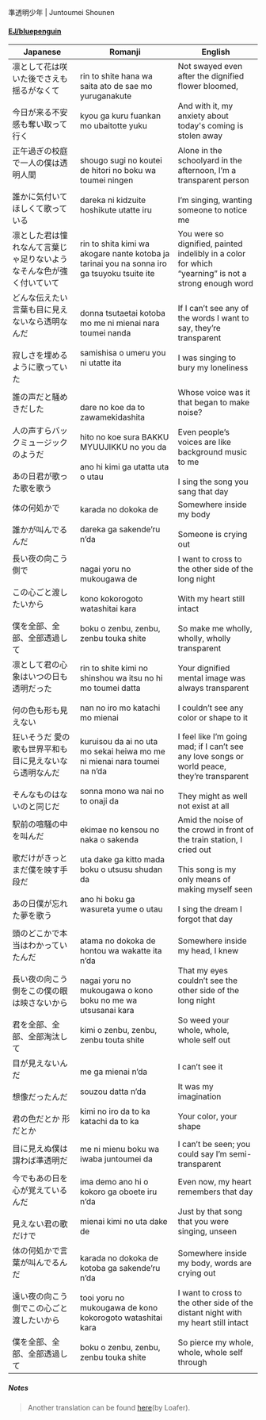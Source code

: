 準透明少年 | Juntoumei Shounen
#### [EJ/bluepenguin](https://ejtranslations.wordpress.com/2018/03/14/yorushika-juntoumei-shounen/)

| Japanese                                                             | Romanji                                                                                                                                                        | English                                                                                                                                                                                      |
| -------------------------------------------------------------------- | -------------------------------------------------------------------------------------------------------------------------------------------------------------- | -------------------------------------------------------------------------------------------------------------------------------------------------------------------------------------------- |
| 凛として花は咲いた後でさえも揺るがなくて<br><br>今日が来る不安感も奪い取って行く                         | rin to shite hana wa saita ato de sae mo yuruganakute<br><br>kyou ga kuru fuankan mo ubaitotte yuku                                                            | Not swayed even after the dignified flower bloomed,<br><br>And with it, my anxiety about today's coming is stolen away                                                                       |
| 正午過ぎの校庭で一人の僕は透明人間<br><br>誰かに気付いてほしくて歌っている                            | shougo sugi no koutei de hitori no boku wa toumei ningen<br><br>dareka ni kidzuite hoshikute utatte iru                                                        | Alone in the schoolyard in the afternoon, I’m a transparent person<br><br>I’m singing, wanting someone to notice me                                                                          |
| 凛とした君は憧れなんて言葉じゃ足りないようなそんな色が強く付いていて                                   | rin to shita kimi wa akogare nante kotoba ja tarinai you na sonna iro ga tsuyoku tsuite ite                                                                    | You were so dignified, painted indelibly in a color for which “yearning” is not a strong enough word                                                                                         |
| どんな伝えたい言葉も目に見えないなら透明なんだ<br><br>寂しさを埋めるように歌っていた                       | donna tsutaetai kotoba mo me ni mienai nara toumei nanda<br><br>samishisa o umeru you ni utatte ita                                                            | If I can’t see any of the words I want to say, they’re transparent<br><br>I was singing to bury my loneliness                                                                                |
| 誰の声だと騒めきだした<br><br>人の声すらバックミュージックのようだ<br><br>あの日君が歌った歌を歌う            | dare no koe da to zawamekidashita<br><br>hito no koe sura BAKKU MYUUJIKKU no you da<br><br>ano hi kimi ga utatta uta o utau                                    | Whose voice was it that began to make noise?<br><br>Even people’s voices are like background music to me<br><br>I sing the song you sang that day                                            |
| 体の何処かで<br><br>誰かが叫んでるんだ                                              | karada no dokoka de<br><br>dareka ga sakende’ru n’da                                                                                                           | Somewhere inside my body<br><br>Someone is crying out                                                                                                                                        |
| 長い夜の向こう側で<br><br>この心ごと渡したいから<br><br>僕を全部、全部、全部透過して                   | nagai yoru no mukougawa de<br><br>kono kokorogoto watashitai kara<br><br>boku o zenbu, zenbu, zenbu touka shite                                                | I want to cross to the other side of the long night<br><br>With my heart still intact<br><br>So make me wholly, wholly, wholly transparent                                                   |
| 凛として君の心象はいつの日も透明だった<br><br>何の色も形も見えない                                | rin to shite kimi no shinshou wa itsu no hi mo toumei datta<br><br>nan no iro mo katachi mo mienai                                                             | Your dignified mental image was always transparent<br><br>I couldn’t see any color or shape to it                                                                                            |
| 狂いそうだ 愛の歌も世界平和も目に見えないなら透明なんだ<br><br>そんなものはないのと同じだ                    | kuruisou da ai no uta mo sekai heiwa mo me ni mienai nara toumei na n’da<br><br>sonna mono wa nai no to onaji da                                               | I feel like I’m going mad; if I can’t see any love songs or world peace, they’re transparent<br><br>They might as well not exist at all                                                      |
| 駅前の喧騒の中を叫んだ<br><br>歌だけがきっとまだ僕を映す手段だ<br><br>あの日僕が忘れた夢を歌う              | ekimae no kensou no naka o sakenda<br><br>uta dake ga kitto mada boku o utsusu shudan da<br><br>ano hi boku ga wasureta yume o utau                            | Amid the noise of the crowd in front of the train station, I cried out<br><br>This song is my only means of making myself seen<br><br>I sing the dream I forgot that day                     |
| 頭のどこかで本当はわかっていたんだ<br><br>長い夜の向こう側をこの僕の眼は映さないから<br><br>君を全部、全部、全部淘汰して | atama no dokoka de hontou wa wakatte ita n’da<br><br>nagai yoru no mukougawa o kono boku no me wa utsusanai kara<br><br>kimi o zenbu, zenbu, zenbu touta shite | Somewhere inside my head, I knew<br><br>That my eyes couldn’t see the other side of the long night<br><br>So weed your whole, whole, whole self out                                          |
| 目が見えないんだ<br><br>想像だったんだ<br><br>君の色だとか 形だとか                           | me ga mienai n’da<br><br>souzou datta n’da<br><br>kimi no iro da to ka katachi da to ka                                                                        | I can’t see it<br><br>It was my imagination<br><br>Your color, your shape                                                                                                                    |
| 目に見えぬ僕は謂わば準透明だ                                                       | me ni mienu boku wa iwaba juntoumei da                                                                                                                         | I can’t be seen; you could say I’m semi-transparent                                                                                                                                          |
| 今でもあの日を心が覚えているんだ<br><br>見えない君の歌だけで                                   | ima demo ano hi o kokoro ga oboete iru n’da<br><br>mienai kimi no uta dake de                                                                                  | Even now, my heart remembers that day<br><br>Just by that song that you were singing, unseen                                                                                                 |
| 体の何処かで言葉が叫んでるんだ<br><br>遠い夜の向こう側でこの心ごと渡したいから<br><br>僕を全部、全部、全部透過して    | karada no dokoka de kotoba ga sakende’ru n’da<br><br>tooi yoru no mukougawa de kono kokorogoto watashitai kara<br><br>boku o zenbu, zenbu, zenbu touka shite   | Somewhere inside my body, words are crying out<br><br>I want to cross to the other side of the distant night with my heart still intact<br><br>So pierce my whole, whole, whole self through |
##### Notes
>Another translation can be found [here](https://docs.google.com/document/d/1fMde-8S5B_Yu4gs89q3YPFzgeaLtJ82xYUm_tzmYWxE/edit)(by Loafer).